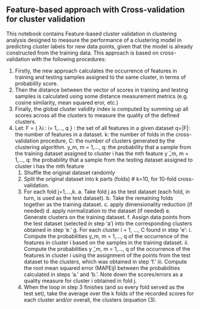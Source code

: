 ## Feature-based approach with  Cross-validation for cluster validation 
This notebook contains Feature-based cluster  validation in clustering analysis designed to measure the performance of a clustering model in predicting cluster labels for new data points, given that the model is already constructed from the training data. This approach is based on cross-validation with the following procedures: 
 1. Firstly, the new approach calculates the occurrence of features in training and testing samples assigned to the same cluster, in terms of probability score. 
2. Then the distance between the vector of scores in training and testing samples is calculated using some distance measurement metrics (e.g. cosine similarity, mean squared eror, etc.) 
3. Finally, the global cluster validity index is computed by summing up all scores across all the clusters to measure the quality of the defined clusters.
4. Let:
F = { λi : i= 1,..., q } :   the set of all features  in a given  dataset
q=|F|:  the number of features in a dataset.
k: the number of folds in the cross-validation procedure,
C: the number of clusters generated by the clustering algorithm.
y_m, m = 1,…, q: the probability that a sample from the training dataset assigned to cluster i has the mth  feature 
y ̂_m, m = 1,…, q: the probability that a sample from the testing dataset assigned to cluster i has the mth feature
	1. Shuffle the original dataset randomly 
	2. Split the original dataset into k parts (folds)  # k=10, for 10-fold cross-validation. 
	3. For each fold j=1,…,k.
     a. Take fold j as the test dataset (each fold, in turn, is used as the test dataset).
     b. Take the remaining folds together as the training dataset.
     c. apply dimensionality reduction (if needed)
     d.	apply normalization to the dataset (if needed) 
     e. Generate clusters on the training dataset.
     f. Assign data points from the test dataset (selected in step ‘a’) into the corresponding clusters obtained in step ‘e.’
     g. For each cluster i = 1, …, C found in step 'e':
        	i. Compute the probabilities y_m, m = 1,…, q  of the occurrence of the features in cluster i based on the samples in the training dataset. 
        	ii. Compute the probabilities y ̂_m, m = 1,…, q of the occurrence of the features in cluster i using the assignment of the points from the test dataset to the clusters, which was obtained in step ‘f.’
        	iii. Compute the root mean squared error (MAPEij) between the probabilities calculated in steps ‘a.’ and ‘b.’. Note down the scores/errors as a quality measure for cluster i obtained in fold j.  
	4. When the loop in step 3 finishes (and so every fold served as the test set), take the average over the k folds of the recorded scores for each cluster and/or overall, the clusters (equation (3). 


 











